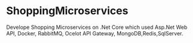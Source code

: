 # ShoppingMicroservices
Develope Shopping  Microservices on .Net Core which used Asp.Net Web API, Docker, RabbitMQ, Ocelot API Gateway, MongoDB,Redis,SqlServer.
